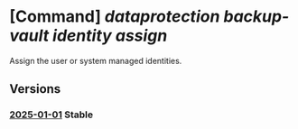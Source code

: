 # [Command] _dataprotection backup-vault identity assign_

Assign the user or system managed identities.

## Versions

### [2025-01-01](/Resources/mgmt-plane/L3N1YnNjcmlwdGlvbnMve30vcmVzb3VyY2Vncm91cHMve30vcHJvdmlkZXJzL21pY3Jvc29mdC5kYXRhcHJvdGVjdGlvbi9iYWNrdXB2YXVsdHMve30=/2025-01-01.xml) **Stable**

<!-- mgmt-plane /subscriptions/{}/resourcegroups/{}/providers/microsoft.dataprotection/backupvaults/{} 2025-01-01 identity -->
